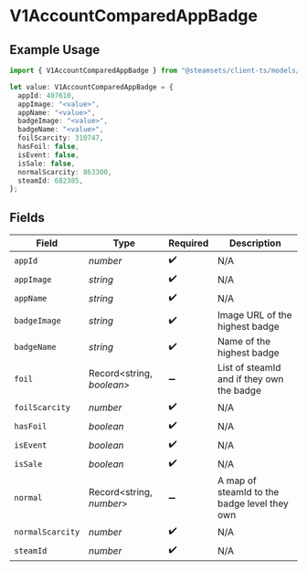 # V1AccountComparedAppBadge

## Example Usage

```typescript
import { V1AccountComparedAppBadge } from "@steamsets/client-ts/models/components";

let value: V1AccountComparedAppBadge = {
  appId: 407610,
  appImage: "<value>",
  appName: "<value>",
  badgeImage: "<value>",
  badgeName: "<value>",
  foilScarcity: 310747,
  hasFoil: false,
  isEvent: false,
  isSale: false,
  normalScarcity: 863300,
  steamId: 682385,
};
```

## Fields

| Field                                        | Type                                         | Required                                     | Description                                  |
| -------------------------------------------- | -------------------------------------------- | -------------------------------------------- | -------------------------------------------- |
| `appId`                                      | *number*                                     | :heavy_check_mark:                           | N/A                                          |
| `appImage`                                   | *string*                                     | :heavy_check_mark:                           | N/A                                          |
| `appName`                                    | *string*                                     | :heavy_check_mark:                           | N/A                                          |
| `badgeImage`                                 | *string*                                     | :heavy_check_mark:                           | Image URL of the highest badge               |
| `badgeName`                                  | *string*                                     | :heavy_check_mark:                           | Name of the highest badge                    |
| `foil`                                       | Record<string, *boolean*>                    | :heavy_minus_sign:                           | List of steamId and if they own the badge    |
| `foilScarcity`                               | *number*                                     | :heavy_check_mark:                           | N/A                                          |
| `hasFoil`                                    | *boolean*                                    | :heavy_check_mark:                           | N/A                                          |
| `isEvent`                                    | *boolean*                                    | :heavy_check_mark:                           | N/A                                          |
| `isSale`                                     | *boolean*                                    | :heavy_check_mark:                           | N/A                                          |
| `normal`                                     | Record<string, *number*>                     | :heavy_minus_sign:                           | A map of steamId to the badge level they own |
| `normalScarcity`                             | *number*                                     | :heavy_check_mark:                           | N/A                                          |
| `steamId`                                    | *number*                                     | :heavy_check_mark:                           | N/A                                          |